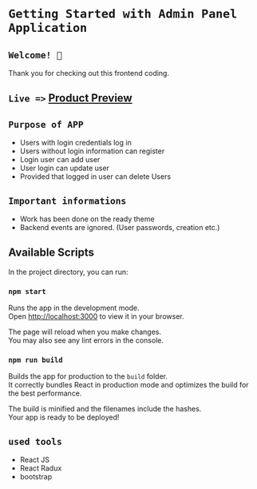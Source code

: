 # `Getting Started with Admin Panel Application`

## `Welcome! 👋`

Thank you for checking out this frontend coding.

## `Live =>` [Product Preview](https://roaring-genie-078809.netlify.app//)

## `Purpose of APP`

* Users with login credentials log in
* Users without login information can register
* Login user can add user
* User login can update user
* Provided that logged in user can delete Users

## `Important informations`
* Work has been done on the ready theme
* Backend events are ignored. (User passwords, creation etc.)


## Available Scripts

In the project directory, you can run:

### `npm start`

Runs the app in the development mode.\
Open [http://localhost:3000](http://localhost:3000) to view it in your browser.

The page will reload when you make changes.\
You may also see any lint errors in the console.

### `npm run build`

Builds the app for production to the `build` folder.\
It correctly bundles React in production mode and optimizes the build for the best performance.

The build is minified and the filenames include the hashes.\
Your app is ready to be deployed!

## `used tools`
* React JS
* React Radux
* bootstrap